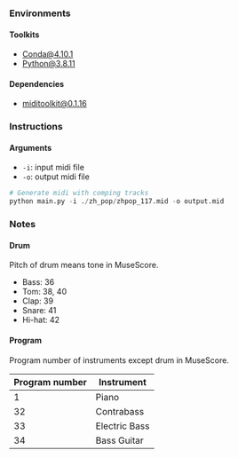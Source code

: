 ### Environments

#### Toolkits

- Conda@4.10.1
- Python@3.8.11

#### Dependencies

- miditoolkit@0.1.16

### Instructions

#### Arguments

- `-i`: input midi file
- `-o`: output midi file

```python
# Generate midi with comping tracks
python main.py -i ./zh_pop/zhpop_117.mid -o output.mid
```

### Notes

#### Drum

Pitch of drum means tone in MuseScore.

- Bass: 36
- Tom: 38, 40
- Clap: 39
- Snare: 41
- Hi-hat: 42

#### Program

Program number of instruments except drum in MuseScore.

| Program number | Instrument    |
| -------------- | ------------- |
| 1              | Piano         |
| 32             | Contrabass    |
| 33             | Electric Bass |
| 34             | Bass Guitar   |

